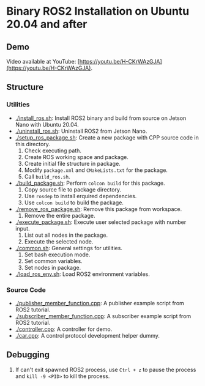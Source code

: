 # Binary ROS2 Installation on Ubuntu 20.04 and after

## Demo

Video available at YouTube: [https://youtu.be/H-CKrWAzGJA](https://youtu.be/H-CKrWAzGJA).

## Structure

### Utilities

- [./install_ros.sh](./install_ros.sh): Install ROS2 binary and build from source on Jetson Nano with Ubuntu 20.04.
- [./uninstall_ros.sh](./uninstall_ros.sh): Uninstall ROS2 from Jetson Nano.
- [./setup_ros_package.sh](./setup_ros_package.sh): Create a new package with CPP source code in this directory.
    1. Check executing path.
    2. Create ROS working space and package.
    3. Create initial file structure in package.
    4. Modify `package.xml` and `CMakeLists.txt` for the package.
    5. Call `build_ros.sh`.
- [./build_package.sh](./build_package.sh): Perform `colcon build` for this package.
    1. Copy source file to package directory.
    2. Use `rosdep` to install erquired dependencies.
    3. Use `colcon build` to build the package.
- [./remove_ros_package.sh](./remove_ros_package.sh): Remove this package from workspace.
    1. Remove the entire package.
- [./execute_package.sh](./execute_package.sh): Execute user selected package with number input.
    1. List out all nodes in the package.
    2. Execute the selected node.
- [./common.sh](./common.sh): General settings for utilities.
    1. Set bash execution mode.
    2. Set common variables.
    3. Set nodes in package.
- [./load_ros_env.sh](./load_ros_env.sh): Load ROS2 environment variables.

### Source Code

- [./publisher_member_function.cpp](./publisher_member_function.cpp): A publisher example script from ROS2 tutorial.
- [./subscriber_member_function.cpp](./subscriber_member_function.cpp): A subscriber example script from ROS2 tutorial.
- [./controller.cpp](./controller.cpp): A controller for demo.
- [./car.cpp](./car.cpp): A control protocol development helper dummy.

## Debugging

1. If can't exit spawned ROS2 process, use `Ctrl + z` to pause the process and `kill -9 <PID>` to kill the process.
